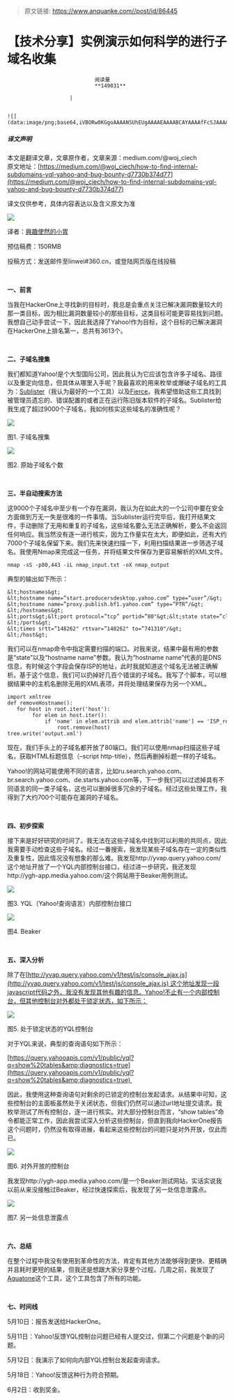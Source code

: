 > 原文链接: https://www.anquanke.com//post/id/86445 


# 【技术分享】实例演示如何科学的进行子域名收集


                                阅读量   
                                **149031**
                            
                        |
                        
                                                                                                                                    ![](data:image/png;base64,iVBORw0KGgoAAAANSUhEUgAAAAEAAAABCAYAAAAfFcSJAAAAAXNSR0IArs4c6QAAAARnQU1BAACxjwv8YQUAAAAJcEhZcwAADsQAAA7EAZUrDhsAAAANSURBVBhXYzh8+PB/AAffA0nNPuCLAAAAAElFTkSuQmCC)
                                                                                            



##### 译文声明

本文是翻译文章，文章原作者，文章来源：medium.com/@woj_ciech
                                <br>原文地址：[https://medium.com/@woj_ciech/how-to-find-internal-subdomains-yql-yahoo-and-bug-bounty-d7730b374d77](https://medium.com/@woj_ciech/how-to-find-internal-subdomains-yql-yahoo-and-bug-bounty-d7730b374d77)

译文仅供参考，具体内容表达以及含义原文为准

**![](https://p2.ssl.qhimg.com/t01dda3b37de6fab0ff.jpg)**



译者：[興趣使然的小胃](http://bobao.360.cn/member/contribute?uid=2819002922)

预估稿费：150RMB

投稿方式：发送邮件至linwei#360.cn，或登陆网页版在线投稿

**<br>**

**一、前言**

当我在HackerOne上寻找新的目标时，我总是会重点关注已解决漏洞数量较大的那一类目标，因为相比漏洞数量较小的那些目标，这类目标可能更容易找到问题。我想自己动手尝试一下，因此我选择了Yahoo!作为目标，这个目标的已解决漏洞在HackerOne上排名第一，总共有3613个。

<br>

**二、子域名搜集**

我们都知道Yahoo!是个大型国际公司，因此我认为它应该包含许多子域名、路径以及重定向信息，但具体从哪里入手呢？我最喜欢的用来枚举或爆破子域名的工具为：[Sublister](https://github.com/aboul3la/Sublist3r)（我认为最好的一个工具）以及[Fierce](https://github.com/davidpepper/fierce-domain-scanner)。我希望借助这些工具找到被管理员遗忘的、错误配置的或者正在运行陈旧版本软件的子域名。Sublister给我生成了超过9000个子域名，我如何核实这些域名的准确性呢？

![](https://p2.ssl.qhimg.com/t012e2e4be1bd35a1ac.png)

图1. 子域名搜集

![](https://p5.ssl.qhimg.com/t012971a08ce8799040.png)

图2. 原始子域名个数

<br>

**三、半自动搜索方法**

这9000个子域名中至少有一个存在漏洞，我认为在如此大的一个公司中要在安全方面做到万无一失是很难的一件事情。当Sublister运行完毕后，我打开结果文件，手动删除了无用和重复的子域名，这些域名要么无法正确解析，要么不会返回任何响应。我当然没有逐一进行核实，因为工作量实在太大，即便如此，还有大约7000个子域名保留下来。我们先来快速扫描一下，利用扫描结果进一步筛选子域名。我使用Nmap来完成这一任务，并将结果文件保存为更容易解析的XML文件。

```
nmap -sS -p80,443 -iL nmap_input.txt -oX nmap_output
```

典型的输出如下所示：



```
&lt;hostnames&gt;
&lt;hostname name=”start.producersdesktop.yahoo.com” type=”user”/&gt;
&lt;hostname name=”proxy.publish.bf1.yahoo.com” type=”PTR”/&gt;
&lt;/hostnames&gt;
&lt;ports&gt;&lt;port protocol=”tcp” portid=”80"&gt;&lt;state state=”closed” reason=”reset” reason_ttl=”42"/&gt;&lt;service name=”http” method=”table” conf=”3"/&gt;&lt;/port&gt;
&lt;/ports&gt;
&lt;times srtt=”148262" rttvar=”148262" to=”741310"/&gt;
&lt;/host&gt;
```

我们可以在nmap命令中指定需要扫描的端口。对我来说，结果中最有用的参数是“state”以及“hostname name”参数。我认为“hostname name”代表的是DNS信息，有时候这个字段会保存ISP的地址，此时我就知道这个域名无法被正确解析。基于这个信息，我们可以扔掉好几百个错误的子域名。我写了个脚本，可以根据结果中的主机名删除无用的XML表项，并将处理结果保存为另一个XML。



```
import xmltree
def removeHostname():
   for host in root.iter('host'):
        for elem in host.iter():
            if 'name' in elem.attrib and elem.attrib['name'] == 'ISP_redir_site':
                root.remove(host)
tree.write('output.xml')
```

现在，我们手头上的子域名都开放了80端口。我们可以使用nmap扫描这些子域名，获取HTML标题信息（–script http-title），然后再删掉标题一样的子域名。

Yahoo!的网站可能使用不同的语言，比如ru.search.yahoo.com、br.search.yahoo.com、de.starts.yahoo.com等，下一步我们可以过滤掉具有不同语言的同一类子域名，这也可以删掉很多冗余的子域名。经过这些处理工作，我得到了大约700个可能存在漏洞的子域名。

**<br>**

**四、初步探索**

接下来是好好研究的时间了。我无法在这些子域名中找到可以利用的共同点，因此我需要手动检查这些子域名。经过一番搜索，我发现某些子域名存在一定的类似性及重复性，因此情况没有想象的那么难。我发现http://yvap.query.yahoo.com/这个地址开放了一个YQL内部控制台接口，经过进一步研究，我还发现http://ygh-app.media.yahoo.com/这个网站用于Beaker用例测试。

![](https://p2.ssl.qhimg.com/t01a60585cc7b291069.png)

图3. YQL（Yahoo!查询语言）内部控制台接口

![](https://p3.ssl.qhimg.com/t014486f735a2be815f.png)

图4. Beaker

**<br>**

**五、深入分析**

除了在[http://yvap.query.yahoo.com/v1/test/js/console_ajax.js](http://yvap.query.yahoo.com/v1/test/js/console_ajax.js) 这个地址发现一段javascript代码之外，我没有发现其他有趣的信息。Yahoo!不止有一个内部控制台，但其他控制台对外都处于锁定状态，如下所示：

![](https://p2.ssl.qhimg.com/t0136c179e584353054.png)

图5. 处于锁定状态的YQL控制台

对于YQL来说，典型的查询语句如下所示：

[https://query.yahooapis.com/v1/public/yql?q=show%20tables&amp;diagnostics=true](https://query.yahooapis.com/v1/public/yql?q=show%20tables&amp;diagnostics=true) 

因此，我使用这种查询语句对剩余的已锁定的控制台发起请求。从结果中可知，这些控制台的主面板虽然处于关闭状态，但我们仍然可以通过url地址提交请求。我枚举测试了所有控制台，逐一进行核实。对大部分控制台而言，“show tables”命令都能正常工作，因此我尝试深入分析这些控制台，但直到我向HackerOne报告这个问题时，仍然没有取得进展，看起来这些控制台的问题只是对外开放，仅此而已。

![](https://p2.ssl.qhimg.com/t01f448fb0ec1308511.png)

图6. 对外开放的控制台

我发现http://ygh-app.media.yahoo.com/是一个Beaker测试网站，实话实说我以前从来没接触过Beaker，经过快速探索后，我发现了另一处信息泄露点。

![](https://p4.ssl.qhimg.com/t01ef189d9212595adc.png)

图7. 另一处信息泄露点

**<br>**

**六、总结**

在整个过程中我没有使用到革命性的方法，肯定有其他方法能够得到更快、更精确并且耗时更短的结果，但我还是想跟大家分享整个过程。几周之前，我发现了[Aquatone](https://github.com/michenriksen/aquatone)这个工具，这个工具包含了所有的功能。

<br>

**七、时间线**

5月10日：报告发送给HackerOne。

5月11日：Yahoo!反馈YQL控制台问题已经有人提交过，但第二个问题是个新的问题。

5月12日：我演示了如何向内部YQL控制台发起查询请求。

5月18日：Yahoo!反馈这种行为符合预期。

6月2日：收到奖金。
